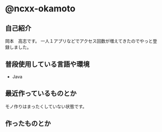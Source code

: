 # @ncxx-okamoto

## 自己紹介

岡本　高志です。
一人１アプリなどでアクセス回数が増えてきたのでやっと登録しました。

## 普段使用している言語や環境

- Java


## 最近作っているものとか

モノ作りはまったくしていない状態です。

## 作ったものとか
